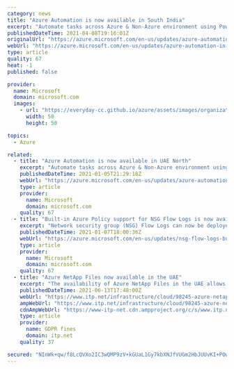 ```yaml
---
category: news
title: "Azure Automation is now available in South India"
excerpt: "Automate tasks across Azure & Non-Azure environment using PowerShell and Python based scripts. "
publishedDateTime: 2021-04-08T19:16:01Z
originalUrl: "https://azure.microsoft.com/en-us/updates/azure-automation-in-south-india-region/"
webUrl: "https://azure.microsoft.com/en-us/updates/azure-automation-in-south-india-region/"
type: article
quality: 67
heat: -1
published: false

provider:
  name: Microsoft
  domain: microsoft.com
  images:
    - url: "https://everyday-cc.github.io/azure/assets/images/organizations/microsoft.com-50x50.jpg"
      width: 50
      height: 50

topics:
  - Azure

related:
  - title: "Azure Automation is now available in UAE North"
    excerpt: "Automate tasks across Azure & Non-Azure environment using PowerShell and Python based scripts. "
    publishedDateTime: 2021-01-05T21:29:18Z
    webUrl: "https://azure.microsoft.com/en-us/updates/azure-automation-in-uae-north-region/"
    type: article
    provider:
      name: Microsoft
      domain: microsoft.com
    quality: 67
  - title: "Built-in Azure Policy support for NSG Flow Logs is now available"
    excerpt: "Network security group (NSG) Flow Logs can now be deployed and managed using built-in Azure policies.  You don't need to write your own policies to manage NSG Flow Log deployments."
    publishedDateTime: 2021-01-07T18:00:36Z
    webUrl: "https://azure.microsoft.com/en-us/updates/nsg-flow-logs-built-in-azure-policy/"
    type: article
    provider:
      name: Microsoft
      domain: microsoft.com
    quality: 67
  - title: "Azure NetApp Files now available in the UAE"
    excerpt: "The availability of Azure NetApp Files in the UAE allows Microsoft Azure cloud’s local users to benefit from local certifications to meet local data sovereignty requirements"
    publishedDateTime: 2021-06-13T17:48:00Z
    webUrl: "https://www.itp.net/infrastructure/cloud/98245-azure-netapp-files-now-available-in-the-uae"
    ampWebUrl: "https://www.itp.net/infrastructure/cloud/98245-azure-netapp-files-now-available-in-the-uae?amp"
    cdnAmpWebUrl: "https://www-itp-net.cdn.ampproject.org/c/s/www.itp.net/infrastructure/cloud/98245-azure-netapp-files-now-available-in-the-uae?amp"
    type: article
    provider:
      name: GDPR fines
      domain: itp.net
    quality: 37

secured: "NInWk+qw/f8LcQVXo2IC3wQMP9zV+kGUaL1Gy7kbXNJfVUGm2HbJUUvKI+POwhBj9RVna+FjPl3uL8qab9MSG9DiEq2bLhmMBMYOBzs7FfniddPCiQ0EUx7lJ6KzPw98FAqwrPboJu59Cr40Kpztv+KGp/uPCUglHuvHtnhRIUx8QQ8iV5cDzrq6XDwxdDsdNP9ACccELAfkevYgoynRmewdmWF0vBV5VFYIq4GS1fi7Wa1/uub6yEC5x4Jp67DeLS7DcRik9P3OK2fgNezumHU8fjXTo/9y9PQwsF+OxPkudtjH/zDaTvzTCg5tIxPYbSKEpdPnNagENvOFxskLjmigUp/XOHNBevh8VMTfNGY=;u6OqtlixOrRubfI2SOvUxg=="
---
```


